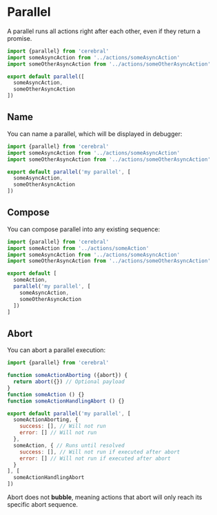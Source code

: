 # Parallel
A parallel runs all actions right after each other, even if they return a promise.

```js
import {parallel} from 'cerebral'
import someAsyncAction from '../actions/someAsyncAction'
import someOtherAsyncAction from '../actions/someOtherAsyncAction'

export default parallel([
  someAsyncAction,
  someOtherAsyncAction
])
```

## Name
You can name a parallel, which will be displayed in debugger:
```js
import {parallel} from 'cerebral'
import someAsyncAction from '../actions/someAsyncAction'
import someOtherAsyncAction from '../actions/someOtherAsyncAction'

export default parallel('my parallel', [
  someAsyncAction,
  someOtherAsyncAction
])
```

## Compose
You can compose parallel into any existing sequence:
```js
import {parallel} from 'cerebral'
import someAction from '../actions/someAction'
import someAsyncAction from '../actions/someAsyncAction'
import someOtherAsyncAction from '../actions/someOtherAsyncAction'

export default [
  someAction,
  parallel('my parallel', [
    someAsyncAction,
    someOtherAsyncAction
  ])
]
```

## Abort
You can abort a parallel execution:

```js
import {parallel} from 'cerebral'

function someActionAborting ({abort}) {
  return abort({}) // Optional payload
}
function someAction () {}
function someActionHandlingAbort () {}

export default parallel('my parallel', [
  someActionAborting, {
    success: [], // Will not run
    error: [] // Will not run
  },
  someAction, { // Runs until resolved
    success: [], // Will not run if executed after abort
    error: [] // Will not run if executed after abort
  }
], [
  someActionHandlingAbort
])
```

Abort does not **bubble**, meaning actions that abort will only reach its specific abort sequence.
